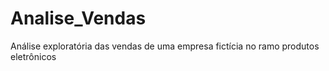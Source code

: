 # Analise_Vendas
Análise exploratória das vendas de uma empresa fictícia no ramo produtos eletrônicos
